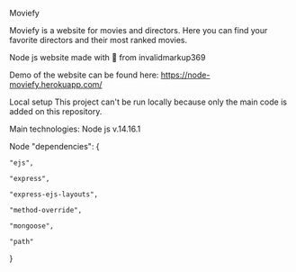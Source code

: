 Moviefy

Moviefy is a website for movies and directors. Here you can find your favorite directors and their most ranked movies.

Node js website made with 💚 from invalidmarkup369

Demo of the website can be found here: https://node-moviefy.herokuapp.com/

Local setup
This project can't be run locally because only the main code is added on this repository.

Main technologies:
Node js v.14.16.1

Node "dependencies": {

    "ejs",
	
    "express",
	
    "express-ejs-layouts",
	
    "method-override",
	
    "mongoose",
	
    "path"
}
